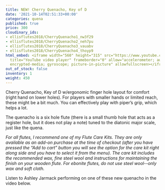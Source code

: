 ```yaml
---
title: NEW! Cherry Quenacho, Key of D
date: '2021-10-14T02:51:33+00:00'
categories: quena
published: true
price: 300
cloudinary_ids:
- ellisflutes2018/CherryQuenacho1_nw3f29
- ellisflutes2018/CherryQuenacho2_neh7pu
- ellisflutes2018/CherryQuenacho3_vauabv
- ellisflutes2018/CherryQuenacho4_thoyp9
html_embed: <iframe width="560" height="315" src="https://www.youtube.com/embed/BZHoV1S_znw"
  title="YouTube video player" frameborder="0" allow="accelerometer; autoplay; clipboard-write;
  encrypted-media; gyroscope; picture-in-picture" allowfullscreen></iframe>
out_of_stock: false
inventory: 1
weight: 450
---
```


Cherry Quenacho, Key of D w/ergonomic finger hole layout for comfort (right hand on lower holes).  For players with smaller hands or limited reach, these might be a bit much.  You can effectively play with piper’s grip, which helps a lot.

The quenacho is a six hole flute (there is a small thumb hole that acts as a register hole, but it does not play a note) tuned to the diatonic major scale, just like the quena.

*For all flutes, I recommend one of my Flute Care Kits. They are only available as an add-on purchase at the time of checkout (after you have pressed the “Add to cart” button you will see the option for the care kit right along side and you have to select it from the menu). The care kit includes the recommended wax, fine steel wool and instructions for maintaining the finish on your wooden flute. For ebonite flutes, do not use steel wool--only wax and soft cloth.*

Listen to Ashley Jarmack performing on one of these new quenacho in the video below.
